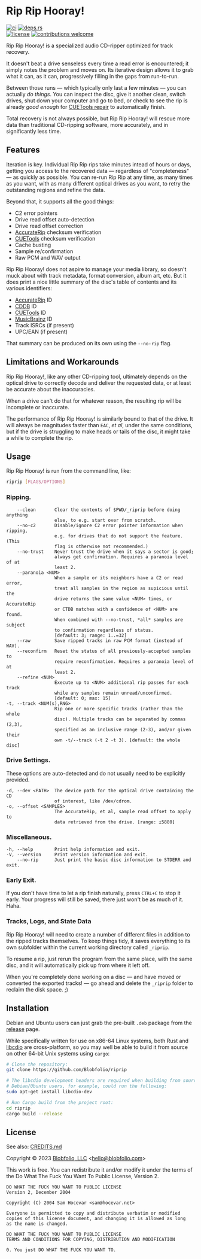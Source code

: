 # Rip Rip Hooray!

[![ci](https://img.shields.io/github/actions/workflow/status/Blobfolio/riprip/ci.yaml?style=flat-square&label=ci)](https://github.com/Blobfolio/riprip/actions)
[![deps.rs](https://deps.rs/repo/github/blobfolio/riprip/status.svg?style=flat-square&label=deps.rs)](https://deps.rs/repo/github/blobfolio/riprip)<br>
[![license](https://img.shields.io/badge/license-wtfpl-ff1493?style=flat-square)](https://en.wikipedia.org/wiki/WTFPL)
[![contributions welcome](https://img.shields.io/badge/PRs-welcome-brightgreen.svg?style=flat-square&label=contributions)](https://github.com/Blobfolio/riprip/issues)


Rip Rip Hooray! is a specialized audio CD-ripper optimized for track recovery.

It doesn't beat a drive senseless every time a read error is encountered; it simply notes the problem and moves on. Its iterative design allows it to grab what it can, as it can, progressively filling in the gaps from run-to-run.

Between those runs — which typically only last a few minutes — you can actually _do things_. You can inspect the disc, give it another clean, switch drives, shut down your computer and go to bed, or check to see the rip is already _good enough_ for [CUETools repair](http://cue.tools/wiki/CUETools_Database) to automatically finish.

Total recovery is not always possible, but Rip Rip Hooray! will rescue more data than traditional CD-ripping software, more accurately, and in significantly less time.



## Features

Iteration is key. Individual Rip Rip rips take minutes intead of hours or days, getting you access to the recovered data — regardless of "completeness" — as quickly as possible. You can re-run Rip Rip at any time, as many times as you want, with as many different optical drives as you want, to retry the outstanding regions and refine the data.

Beyond that, it supports all the good things:

* C2 error pointers
* Drive read offset auto-detection
* Drive read offset correction
* [AccurateRip](http://accuraterip.com/) checksum verification
* [CUETools](http://cue.tools/wiki/CUETools_Database) checksum verification
* Cache busting
* Sample re/confirmation
* Raw PCM and WAV output

Rip Rip Hooray! does not aspire to manage your media library, so doesn't muck about with track metadata, format conversion, album art, etc. But it does print a nice little summary of the disc's table of contents and its various identifiers:

* [AccurateRip](http://accuraterip.com/) ID
* [CDDB](https://en.wikipedia.org/wiki/CDDB) ID
* [CUETools](http://cue.tools/wiki/CUETools_Database) ID
* [MusicBrainz](https://musicbrainz.org/) ID
* Track ISRCs (if present)
* UPC/EAN (if present)

That summary can be produced on its own using the `--no-rip` flag.



## Limitations and Workarounds

Rip Rip Hooray!, like any other CD-ripping tool, ultimately depends on the optical drive to correctly decode and deliver the requested data, or at least be accurate about the inaccuracies.

When a drive can't do that for whatever reason, the resulting rip will be incomplete or inaccurate.

The performance of Rip Rip Hooray! is similarly bound to that of the drive. It will always be magnitudes faster than `EAC`, _et al_, under the same conditions, but if the drive is struggling to make heads or tails of the disc, it might take a while to complete the rip.



## Usage

Rip Rip Hooray! is run from the command line, like:

```bash
riprip [FLAGS/OPTIONS]
```

### Ripping.

```text
    --clean       Clear the contents of $PWD/_riprip before doing anything
                  else, to e.g. start over from scratch.
    --no-c2       Disable/ignore C2 error pointer information when ripping,
                  e.g. for drives that do not support the feature. (This
                  flag is otherwise not recommended.)
    --no-trust    Never trust the drive when it says a sector is good;
                  always get confirmation. Requires a paranoia level of at
                  least 2.
    --paranoia <NUM>
                  When a sample or its neighbors have a C2 or read error,
                  treat all samples in the region as supicious until the
                  drive returns the same value <NUM> times, or AccurateRip
                  or CTDB matches with a confidence of <NUM> are found.
                  When combined with --no-trust, *all* samples are subject
                  to confirmation regardless of status.
                  [default: 3; range: 1..=32]
    --raw         Save ripped tracks in raw PCM format (instead of WAV).
    --reconfirm   Reset the status of all previously-accepted samples to
                  require reconfirmation. Requires a paranoia level of at
                  least 2.
    --refine <NUM>
                  Execute up to <NUM> additional rip passes for each track
                  while any samples remain unread/unconfirmed.
                  [default: 0; max: 15]
-t, --track <NUM(s),RNG>
                  Rip one or more specific tracks (rather than the whole
                  disc). Multiple tracks can be separated by commas (2,3),
                  specified as an inclusive range (2-3), and/or given their
                  own -t/--track (-t 2 -t 3). [default: the whole disc]
```

### Drive Settings.

These options are auto-detected and do not usually need to be explicitly provided.

```text
-d, --dev <PATH>  The device path for the optical drive containing the CD
                  of interest, like /dev/cdrom.
-o, --offset <SAMPLES>
                  The AccurateRip, et al, sample read offset to apply to
                  data retrieved from the drive. [range: ±5880]
```

### Miscellaneous.

```text
-h, --help        Print help information and exit.
-V, --version     Print version information and exit.
    --no-rip      Just print the basic disc information to STDERR and exit.
```

### Early Exit.

If you don't have time to let a rip finish naturally, press `CTRL+C` to stop it early. Your progress will still be saved, there just won't be as much of it. Haha.

### Tracks, Logs, and State Data

Rip Rip Hooray! will need to create a number of different files in addition to the ripped tracks themselves. To keep things tidy, it saves everything to its own subfolder within the current working directory called `_riprip`.

To resume a rip, just rerun the program from the same place, with the same disc, and it will automatically pick up from where it left off.

When you're completely done working on a disc — and have moved or converted the exported tracks! — go ahead and delete the `_riprip` folder to reclaim the disk space. ;)



## Installation

Debian and Ubuntu users can just grab the pre-built `.deb` package from the [release](https://github.com/Blobfolio/riprip/releases) page.

While specifically written for use on x86-64 Linux systems, both Rust and [libcdio](https://www.gnu.org/software/libcdio/) are cross-platform, so you may well be able to build it from source on other 64-bit Unix systems using `cargo`:

```bash
# Clone the repository:
git clone https://github.com/Blobfolio/riprip

# The libcdio development headers are required when building from source;
# Debian/Ubuntu users, for example, could run the following:
sudo apt-get install libcdio-dev

# Run Cargo build from the project root:
cd riprip
cargo build --release
```



## License

See also: [CREDITS.md](CREDITS.md)

Copyright © 2023 [Blobfolio, LLC](https://blobfolio.com) &lt;hello@blobfolio.com&gt;

This work is free. You can redistribute it and/or modify it under the terms of the Do What The Fuck You Want To Public License, Version 2.

    DO WHAT THE FUCK YOU WANT TO PUBLIC LICENSE
    Version 2, December 2004
    
    Copyright (C) 2004 Sam Hocevar <sam@hocevar.net>
    
    Everyone is permitted to copy and distribute verbatim or modified
    copies of this license document, and changing it is allowed as long
    as the name is changed.
    
    DO WHAT THE FUCK YOU WANT TO PUBLIC LICENSE
    TERMS AND CONDITIONS FOR COPYING, DISTRIBUTION AND MODIFICATION
    
    0. You just DO WHAT THE FUCK YOU WANT TO.
